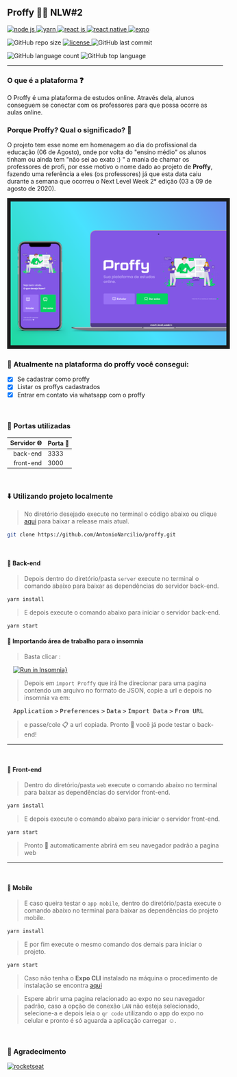  
## Proffy 👨‍🏫  NLW#2

<a href="https://nodejs.org/en/">
 <img src="https://img.shields.io/static/v1?label=node%20js&message=javascript%20runtime%20environment&color=339933&labelColor=282a36&style=flat&logo=node.js&logoColor=white" alt="node js"/>
</a>


<a href="https://classic.yarnpkg.com/en/docs/install#debian-stable">
 <img src="https://img.shields.io/static/v1?label=yarn&message=package%20manager&color=2C8EBB&labelColor=282a36&style=flat&logo=Yarn&logoColor=white" alt="yarn"/>
</a>

<a href="https://pt-br.reactjs.org">
 <img src="https://img.shields.io/static/v1?label=react%20js&message=library&color=047291&labelColor=282a36&style=flat&logo=REACT&logoColor=white" alt="react js"/>
</a>

<a href="https://reactnative.dev">
 <img src="https://img.shields.io/static/v1?label=react%20native&message=library&color=047291&labelColor=282a36&style=flat&logo=REACT&logoColor=white" alt="react native"/>
</a>


<a href="https://docs.expo.io/get-started/installation/">
 <img src="https://img.shields.io/static/v1?label=expo&message=mobile%20dev%20tool&color=8257e5&labelColor=282a36&style=flat&logo=Expo&logoColor=white" alt="expo"/>
</a>

![GitHub repo size](https://img.shields.io/github/repo-size/AntonioNarcilio/proffy?color=8257e5&labelColor=282a36&logo=GitHub&logoColor=white)
<a href="https://github.com/AntonioNarcilio/proffy/blob/master/LICENSE">
 <img src="https://img.shields.io/github/license/AntonioNarcilio/proffy?label=license&color=8257e5&labelColor=282a36" alt="license"/>
</a>
![GitHub last commit](https://img.shields.io/github/last-commit/AntonioNarcilio/proffy?&color=8257e5&labelColor=282a36)

![GitHub language count](https://img.shields.io/github/languages/count/AntonioNarcilio/proffy?&color=8257e5&labelColor=282a36)
![GitHub top language](https://img.shields.io/github/languages/top/AntonioNarcilio/proffy?&color=8257e5&labelColor=282a36)

<!--
![GitHub All Releases](https://img.shields.io/github/downloads/AntonioNarcilio/proffy/total?&color=8257e5&labelColor=282a36)
-->

---

### O que é a plataforma ❓

O Proffy é uma plataforma de estudos online. Através dela, alunos conseguem se conectar com os professores para que possa ocorre as aulas online.


### Porque Proffy? Qual o significado? 🤔

O projeto tem esse nome em homenagem ao dia do profissional da educação (06 de Agosto), onde por volta do "ensino médio" os alunos tinham ou ainda tem "não sei  ao exato :) " a mania  de chamar os professores de profi, por esse motivo o nome dado ao projeto de **Proffy**, fazendo uma referência a eles (os professores) já que esta data caiu durante a semana que ocorreu o Next Level Week 2° edição (03 a 09 de agosto de 2020).

<img src="./.github/display_home-mobile&desktop.png" border="8"/>


<br/>


### 🚀 **Atualmente na plataforma do proffy você consegui:**
- [x] Se cadastrar como proffy 
- [x] Listar os proffys cadastrados
- [x] Entrar em contato via whatsapp com o proffy

<br/>

### 🚧 **Portas utilizadas**

Servidor 🌐 | Porta 🚪
---------:|:--------
back-end  |  3333
front-end |  3000


<br/>

### ⬇️ **Utilizando projeto localmente**

>No diretório desejado execute no terminal o código abaixo ou clique [aqui](https://github.com/AntonioNarcilio/proffy/releases) para baixar a release mais atual.

~~~bash
git clone https://github.com/AntonioNarcilio/proffy.git
~~~

<br>

#### 📌 Back-end

> Depois dentro do diretório/pasta `server` execute no terminal o comando abaixo para baixar as dependências do servidor back-end.

~~~bash
yarn install
~~~

> E depois execute o comando abaixo para iniciar o servidor back-end.

~~~bash
yarn start
~~~

#### 📌 Importando área de trabalho para o insomnia

> Basta clicar : 

&ensp;&ensp;[![Run in Insomnia}](https://insomnia.rest/images/run.svg)](https://insomnia.rest/run/?label=Proffy&uri=https%3A%2F%2Fgist.githubusercontent.com%2FAntonioNarcilio%2Fb37f155fbcd8554ee1f6c1175400a745%2Fraw%2F792a83e8581fc8531ceed3da09dbcb7816fa3785%2Fproffy-insomnia)

> Depois em `import Proffy` que irá lhe direcionar para uma pagina contendo um arquivo no formato de JSON, copie a url e depois no insomnia va em:

  &ensp;&ensp;<kbd>Application</kbd> <kbd>></kbd> <kbd>Preferences</kbd> <kbd>></kbd> <kbd>Data</kbd> <kbd>></kbd> <kbd>Import Data</kbd> <kbd>></kbd> <kbd>From URL</kbd>
  
> e passe/cole 📋 a url copiada. Pronto 🎉 você já pode testar o back-end!

---

<br>

#### 📌 Front-end

> Dentro do diretório/pasta `web` execute o comando abaixo no terminal para baixar as dependências do servidor front-end.

~~~bash
yarn install
~~~

> E depois execute o comando abaixo para iniciar o servidor front-end.

~~~bash
yarn start
~~~

> Pronto 🎊 automaticamente abrirá em seu navegador padrão a pagina web

---

<br>

#### 📌 Mobile

> E caso queira testar o `app mobile`, dentro do diretório/pasta execute o comando abaixo no terminal para baixar as dependências do projeto mobile. 

~~~bash
yarn install
~~~

> E por fim execute o mesmo comando dos demais para iniciar o projeto. 

~~~bash
yarn start
~~~

> Caso não tenha o **Expo CLI** instalado na máquina o procedimento de instalação se encontra [aqui](https://docs.expo.io/get-started/installation/)

> Espere abrir uma pagina relacionado ao expo no seu navegador padrão, caso a opção de conexão `LAN` não esteja selecionado, selecione-a e depois leia o `qr code` utilizando o app do expo no celular e pronto é só aguarda a aplicação carregar ☺.

<br>

### 🙏 Agradecimento

<a href="https://rocketseat.com.br">
 <img src="https://img.shields.io/static/v1?label=rocketseat&message=ir&color=8257e5&labelColor=282a36&style=flat&logo=Apache%20RocketMQ&logoColor=white" alt="rocketseat"/>
</a>


